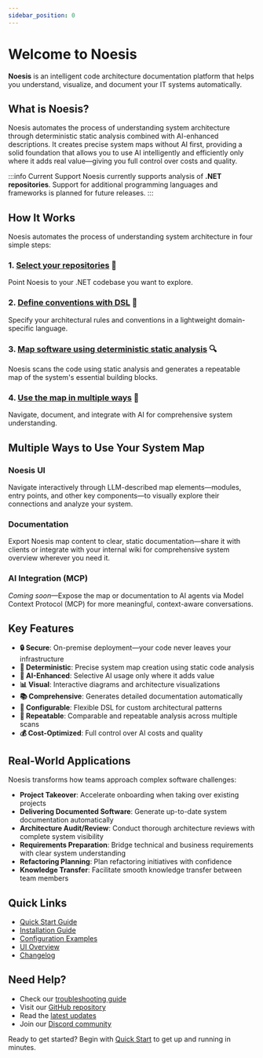 ```yaml
---
sidebar_position: 0
---
```


# Welcome to Noesis

**Noesis** is an intelligent code architecture documentation platform that helps you understand, visualize, and document your IT systems automatically.

## What is Noesis?

Noesis automates the process of understanding system architecture through deterministic static analysis combined with AI-enhanced descriptions. It creates precise system maps without AI first, providing a solid foundation that allows you to use AI intelligently and efficiently only where it adds real value—giving you full control over costs and quality.

:::info Current Support
Noesis currently supports analysis of **.NET repositories**. Support for additional programming languages and frameworks is planned for future releases.
:::

## How It Works

Noesis automates the process of understanding system architecture in four simple steps:

### 1. [Select your repositories](/docs/setup) 📁
Point Noesis to your .NET codebase you want to explore.

### 2. [Define conventions with DSL](/docs/configure) 🔧
Specify your architectural rules and conventions in a lightweight domain-specific language.

### 3. [Map software using deterministic static analysis](/docs/configure) 🔍
Noesis scans the code using static analysis and generates a repeatable map of the system's essential building blocks.

### 4. [Use the map in multiple ways](/docs/explore) 🚀
Navigate, document, and integrate with AI for comprehensive system understanding. 

## Multiple Ways to Use Your System Map

### Noesis UI
Navigate interactively through LLM-described map elements—modules, entry points, and other key components—to visually explore their connections and analyze your system.

### Documentation
Export Noesis map content to clear, static documentation—share it with clients or integrate with your internal wiki for comprehensive system overview wherever you need it.

### AI Integration (MCP)
*Coming soon*—Expose the map or documentation to AI agents via Model Context Protocol (MCP) for more meaningful, context-aware conversations.

## Key Features

- **🔒 Secure**: On-premise deployment—your code never leaves your infrastructure
- **🎯 Deterministic**: Precise system map creation using static code analysis
- **🤖 AI-Enhanced**: Selective AI usage only where it adds value
- **📊 Visual**: Interactive diagrams and architecture visualizations
- **📚 Comprehensive**: Generates detailed documentation automatically
- **🔧 Configurable**: Flexible DSL for custom architectural patterns
- **🔄 Repeatable**: Comparable and repeatable analysis across multiple scans
- **💰 Cost-Optimized**: Full control over AI costs and quality

## Real-World Applications

Noesis transforms how teams approach complex software challenges:

- **Project Takeover**: Accelerate onboarding when taking over existing projects
- **Delivering Documented Software**: Generate up-to-date system documentation automatically
- **Architecture Audit/Review**: Conduct thorough architecture reviews with complete system visibility
- **Requirements Preparation**: Bridge technical and business requirements with clear system understanding
- **Refactoring Planning**: Plan refactoring initiatives with confidence
- **Knowledge Transfer**: Facilitate smooth knowledge transfer between team members

## Quick Links

- [Quick Start Guide](/docs/quick-start)
- [Installation Guide](/docs/setup)
- [Configuration Examples](/docs/configure)
- [UI Overview](/docs/explore)
- [Changelog](/docs/changelog)

## Need Help?

- Check our [troubleshooting guide](/docs/explore#troubleshooting)
- Visit our [GitHub repository](https://github.com/noesisvision/noesis)
- Read the [latest updates](/docs/changelog)
- Join our [Discord community](https://discord.gg/noesis)

Ready to get started? Begin with [Quick Start](/docs/quick-start) to get up and running in minutes.
